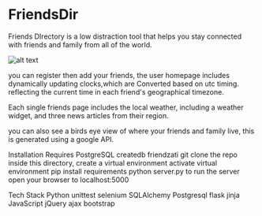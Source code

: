 # FriendsDir
Friends DIrectory is a low distraction tool that helps you stay connected with friends and family from all of the world.

 ![alt text](http:static\first.PNG)


you can register then add your friends, the user homepage includes dynamically updating clocks,which are  Converted based on utc timing. reflecting the current time in each friend's geographical timezone.
 
Each single friends page includes the local weather, including a weather widget, and three news articles from their region. 
 
you can also see a birds eye view of where your friends and family live, this is generated using a google API.
 
Installation
Requires PostgreSQL
createdb friendzati
git clone the repo
inside this directory, create a virtual environment
activate virtual environment
pip install requirements
python server.py to run the server
open your browser to localhost:5000
 
 
 
 
Tech Stack
Python
unittest
selenium
SQLAlchemy
Postgresql
flask
jinja
JavaScript
jQuery
ajax
bootstrap
